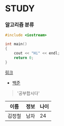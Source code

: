 #  STUDY 

###  알고리즘 분류
```c++
#include <iostream>

int main()
{
    cout << "Hi" << endl;
    return 0;
}
```
[링크](https://www.acmicpc.net/)

* [백준](https://www.acmicpc.net/)

> '공부합시다'


이름|정보|나이
---|---|---|
김정철|남자|24

